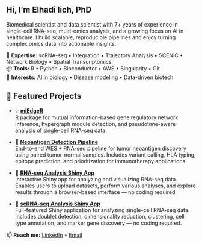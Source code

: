 ## Hi, I’m Elhadi Iich, PhD

Biomedical scientist and data scientist with 7+ years of experience in single-cell RNA-seq, multi-omics analysis, and a growing focus on AI in healthcare.  I build scalable, reproducible pipelines and enjoy turning complex omics data into actionable insights.

🔬 **Expertise:** scRNA-seq • Integration • Trajectory Analysis • SCENIC • Network Biology • Spatial Transcriptomics  
📦 **Tools:** R • Python • Bioconductor • AWS • Singularity • Git  
🧠 **Interests:** AI in biology • Disease modeling • Data-driven biotech

## 🧪 Featured Projects

- 💡 [**miEdgeR**](https://github.com/iichelhadi/miedgeR)  
  R package for mutual information-based gene regulatory network inference, hypergraph module detection, and pseudotime-aware analysis of single-cell RNA-seq data.

- 🎯 [**Neoantigen Detection Pipeline**](https://github.com/iichelhadi/Neoantigen_detection_pipeline)  
  End-to-end WES + RNA-seq pipeline for tumor neoantigen discovery using paired tumor-normal samples. Includes variant calling, HLA typing, epitope prediction, and prioritization for immunotherapy applications.

- 🧬 [**RNA-seq Analysis Shiny App**](https://github.com/iichelhadi/Shiny_apps/tree/main/RNA-seq_analysis_app)  
  Interactive Shiny app for analyzing and visualizing RNA-seq data. Enables users to upload datasets, perform various analyses, and explore results through a browser-based interface — no coding required.

- 🧬 [**scRNA-seq Analysis Shiny App**](https://github.com/iichelhadi/Shiny_apps/tree/main/scRNA-seq_analysis_app)  
  Full-featured Shiny application for analyzing single-cell RNA-seq data. Includes doublet detection, dimensionality reduction, clustering, cell type annotation, and marker gene discovery — no coding required.

📫 **Reach me:** [LinkedIn](https://linkedin.com/in/elhadi-i) • [Email](mailto:iichelhadi@gmail.com)

